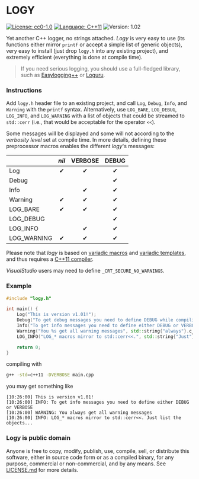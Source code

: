LOGY
====

[![License: cc0-1.0](https://img.shields.io/badge/license-cc0--1.0-brightgreen.svg)](http://creativecommons.org/publicdomain/zero/1.0/)
[![Language: C++11](https://img.shields.io/badge/language-C%2B%2B11-blue.svg)](https://en.wikipedia.org/wiki/C%2B%2B11)
![Version: 1.02](https://img.shields.io/badge/version-1.02-lightgrey.svg)

Yet another C++ logger, no strings attached. *Logy* is very easy to use (its functions either mirror `printf` or accept a simple list of generic objects), very easy to install (just drop `logy.h` into any existing project), and extremely efficient (everything is done at compile time).

> If you need serious logging, you should use a full-fledged library, such as [Easylogging++](https://github.com/muflihun/easyloggingpp) or [Loguru](https://github.com/emilk/loguru).

### Instructions

Add `logy.h` header file to an existing project, and call `Log`, `Debug`, `Info`, and `Warning` with the `printf` syntax. Alternatively, use `LOG_BARE`, `LOG_DEBUG`, `LOG_INFO`, and `LOG_WARNING` with a list of objects that could be streamed to `std::cerr` (i.e., that would be acceptable for the operator `<<`). 

Some messages will be displayed and some will not according to the *verbosity level* set at compile time. In more details, defining these preprocessor macros enables the different *logy*'s messages:

|  | *nil* | VERBOSE | DEBUG |
|---------|:-----:|:-------:|:-----:|
|Log | ✔ | ✔ | ✔ |
|Debug | | |   ✔   |
|Info | | ✔ | ✔ |
|Warning | ✔ | ✔ | ✔ |
|LOG_BARE | ✔ | ✔ | ✔ |
|LOG_DEBUG | | | ✔ |
|LOG_INFO | | ✔ | ✔ |
|LOG_WARNING | ✔ | ✔ | ✔ |

Please note that *logy* is based on [variadic macros](http://en.cppreference.com/w/cpp/preprocessor/replace) and [variadic templates](https://en.cppreference.com/w/cpp/language/parameter_pack), and thus requires a [C++11 compiler](https://en.cppreference.com/w/cpp/compiler_support). 

*VisualStudio* users may need to define `_CRT_SECURE_NO_WARNINGS`.

### Example

```c++
#include "logy.h"

int main() {
    Log("This is version v1.01!");
    Debug("To get debug messages you need to define DEBUG while compiling");
    Info("To get info messages you need to define either DEBUG or VERBOSE");
    Warning("You %s get all warning messages", std::string{"always"}.c_str());
    LOG_INFO("LOG_* macros mirror to std::cerr<<.", std::string{"Just"}, "list the objects...");

    return 0;
}
```

compiling with 

```sh
g++ -std=c++11 -DVERBOSE main.cpp
```

you may get something like

```
[10:26:00] This is version v1.01!
[10:26:00] INFO: To get info messages you need to define either DEBUG or VERBOSE
[10:26:00] WARNING: You always get all warning messages
[10:26:00] INFO: LOG_* macros mirror to std::cerr<<. Just list the objects...
```

### Logy is public domain

Anyone is free to copy, modify, publish, use, compile, sell, or distribute this software, either in source code form or as a compiled binary, for any purpose, commercial or non-commercial, and by any means. See [LICENSE.md](/LICENSE.md) for more details.
